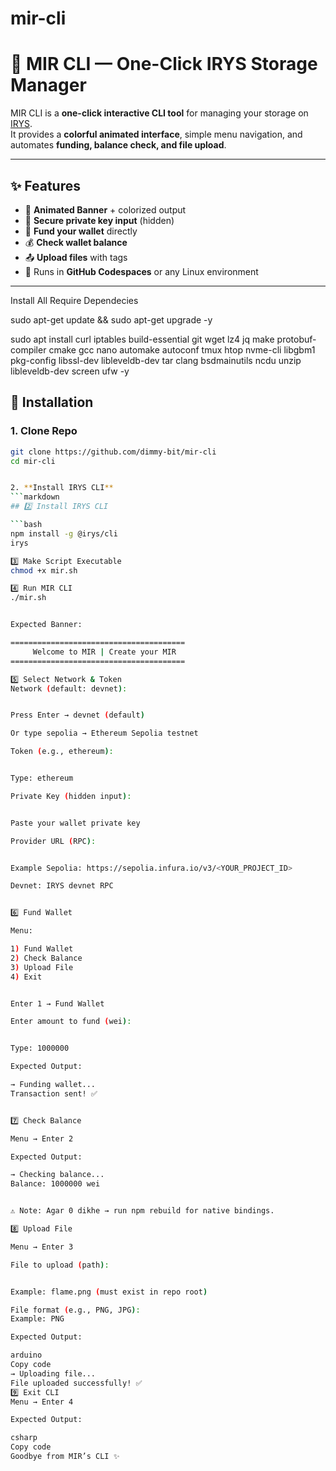 # mir-cli
# 🚀 MIR CLI — One-Click IRYS Storage Manager  

  

MIR CLI is a **one-click interactive CLI tool** for managing your storage on [IRYS](https://irys.xyz).  
It provides a **colorful animated interface**, simple menu navigation, and automates **funding, balance check, and file upload**.

---

## ✨ Features
- 🎨 **Animated Banner** + colorized output  
- 🔑 **Secure private key input** (hidden)  
- 💸 **Fund your wallet** directly  
- 💰 **Check wallet balance**  
- 📤 **Upload files** with tags  
- 🚀 Runs in **GitHub Codespaces** or any Linux environment  

---

Install All Require Dependecies


  sudo apt-get update && sudo apt-get upgrade -y

  sudo apt install curl iptables build-essential git wget lz4 jq make protobuf-compiler cmake gcc nano automake autoconf tmux htop nvme-cli libgbm1 pkg-config libssl-dev libleveldb-dev tar clang bsdmainutils ncdu unzip libleveldb-dev screen ufw -y



## 🔧 Installation

### 1. Clone Repo
```bash
git clone https://github.com/dimmy-bit/mir-cli
cd mir-cli


2. **Install IRYS CLI**
```markdown
## 2️⃣ Install IRYS CLI

```bash
npm install -g @irys/cli
irys 

3️⃣ Make Script Executable
chmod +x mir.sh

4️⃣ Run MIR CLI
./mir.sh


Expected Banner:

=======================================
     Welcome to MIR | Create your MIR
=======================================

5️⃣ Select Network & Token
Network (default: devnet):


Press Enter → devnet (default)

Or type sepolia → Ethereum Sepolia testnet

Token (e.g., ethereum):


Type: ethereum

Private Key (hidden input):


Paste your wallet private key

Provider URL (RPC):


Example Sepolia: https://sepolia.infura.io/v3/<YOUR_PROJECT_ID>

Devnet: IRYS devnet RPC


6️⃣ Fund Wallet

Menu:

1) Fund Wallet
2) Check Balance
3) Upload File
4) Exit


Enter 1 → Fund Wallet

Enter amount to fund (wei):


Type: 1000000

Expected Output:

→ Funding wallet...
Transaction sent! ✅


7️⃣ Check Balance

Menu → Enter 2

Expected Output:

→ Checking balance...
Balance: 1000000 wei


⚠️ Note: Agar 0 dikhe → run npm rebuild for native bindings.

8️⃣ Upload File

Menu → Enter 3

File to upload (path):


Example: flame.png (must exist in repo root)

File format (e.g., PNG, JPG):
Example: PNG

Expected Output:

arduino
Copy code
→ Uploading file...
File uploaded successfully! ✅
9️⃣ Exit CLI
Menu → Enter 4

Expected Output:

csharp
Copy code
Goodbye from MIR’s CLI ✨
